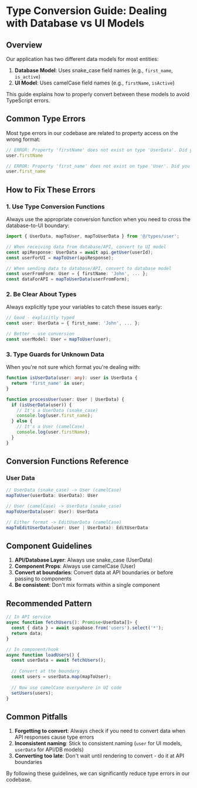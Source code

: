 
# Type Conversion Guide: Dealing with Database vs UI Models

## Overview

Our application has two different data models for most entities:

1. **Database Model**: Uses snake_case field names (e.g., `first_name`, `is_active`)
2. **UI Model**: Uses camelCase field names (e.g., `firstName`, `isActive`)

This guide explains how to properly convert between these models to avoid TypeScript errors.

## Common Type Errors

Most type errors in our codebase are related to property access on the wrong format:

```typescript
// ERROR: Property 'firstName' does not exist on type 'UserData'. Did you mean 'first_name'?
user.firstName

// ERROR: Property 'first_name' does not exist on type 'User'. Did you mean 'firstName'?
user.first_name
```

## How to Fix These Errors

### 1. Use Type Conversion Functions

Always use the appropriate conversion function when you need to cross the database-to-UI boundary:

```typescript
import { UserData, mapToUser, mapToUserData } from '@/types/user';

// When receiving data from database/API, convert to UI model
const apiResponse: UserData = await api.getUser(userId);
const userForUI = mapToUser(apiResponse);

// When sending data to database/API, convert to database model
const userFromForm: User = { firstName: 'John', ... };
const dataForAPI = mapToUserData(userFromForm);
```

### 2. Be Clear About Types

Always explicitly type your variables to catch these issues early:

```typescript
// Good - explicitly typed
const user: UserData = { first_name: 'John', ... };

// Better - use conversion
const userModel: User = mapToUser(user);
```

### 3. Type Guards for Unknown Data

When you're not sure which format you're dealing with:

```typescript
function isUserData(user: any): user is UserData {
  return 'first_name' in user;
}

function processUser(user: User | UserData) {
  if (isUserData(user)) {
    // It's a UserData (snake_case)
    console.log(user.first_name);
  } else {
    // It's a User (camelCase)
    console.log(user.firstName);
  }
}
```

## Conversion Functions Reference

### User Data

```typescript
// UserData (snake_case) -> User (camelCase)
mapToUser(userData: UserData): User

// User (camelCase) -> UserData (snake_case)
mapToUserData(user: User): UserData

// Either format -> EditUserData (camelCase)
mapToEditUserData(user: User | UserData): EditUserData
```

## Component Guidelines

1. **API/Database Layer**: Always use snake_case (UserData)
2. **Component Props**: Always use camelCase (User) 
3. **Convert at boundaries**: Convert data at API boundaries or before passing to components
4. **Be consistent**: Don't mix formats within a single component

## Recommended Pattern

```typescript
// In API service
async function fetchUsers(): Promise<UserData[]> {
  const { data } = await supabase.from('users').select('*');
  return data;
}

// In component/hook
async function loadUsers() {
  const userData = await fetchUsers();
  
  // Convert at the boundary
  const users = userData.map(mapToUser);
  
  // Now use camelCase everywhere in UI code
  setUsers(users);
}
```

## Common Pitfalls

1. **Forgetting to convert**: Always check if you need to convert data when API responses cause type errors
2. **Inconsistent naming**: Stick to consistent naming (`user` for UI models, `userData` for API/DB models)
3. **Converting too late**: Don't wait until rendering to convert - do it at API boundaries

By following these guidelines, we can significantly reduce type errors in our codebase.
